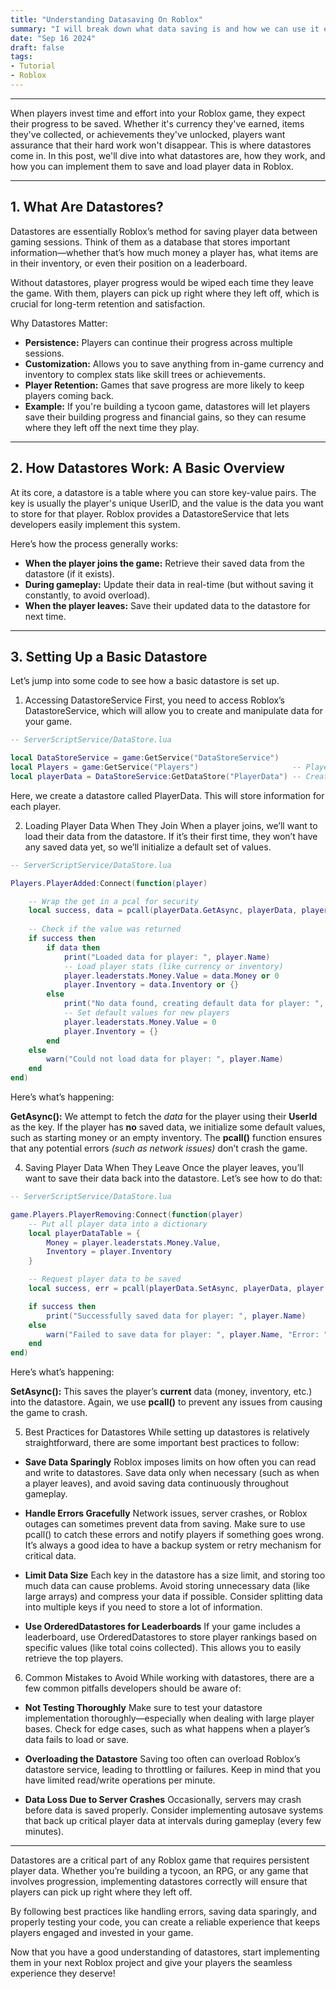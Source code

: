 ```yaml
---
title: "Understanding Datasaving On Roblox"
summary: "I will break down what data saving is and how we can use it effectively."
date: "Sep 16 2024"
draft: false
tags:
- Tutorial
- Roblox
---
```


----

When players invest time and effort into your Roblox game, they expect their progress to be saved. Whether it's currency they've earned, items they've collected, or achievements they've unlocked, players want assurance that their hard work won't disappear. This is where datastores come in. In this post, we'll dive into what datastores are, how they work, and how you can implement them to save and load player data in Roblox.

----

## 1. What Are Datastores?

Datastores are essentially Roblox’s method for saving player data between gaming sessions. Think of them as a database that stores important information—whether that’s how much money a player has, what items are in their inventory, or even their position on a leaderboard.

Without datastores, player progress would be wiped each time they leave the game. With them, players can pick up right where they left off, which is crucial for long-term retention and satisfaction.

Why Datastores Matter:
- **Persistence:** Players can continue their progress across multiple sessions.
- **Customization:** Allows you to save anything from in-game currency and inventory to complex stats like skill trees or achievements.
- **Player Retention:** Games that save progress are more likely to keep players coming back.
- **Example:** If you're building a tycoon game, datastores will let players save their building progress and financial gains, so they can resume where they left off the next time they play.

----

## 2. How Datastores Work: A Basic Overview

At its core, a datastore is a table where you can store key-value pairs. The key is usually the player's unique UserID, and the value is the data you want to store for that player. Roblox provides a DatastoreService that lets developers easily implement this system.

Here’s how the process generally works:

- **When the player joins the game:** Retrieve their saved data from the datastore (if it exists).
- **During gameplay:** Update their data in real-time (but without saving it constantly, to avoid overload).
- **When the player leaves:** Save their updated data to the datastore for next time.

----

## 3. Setting Up a Basic Datastore
Let’s jump into some code to see how a basic datastore is set up.

1. Accessing DatastoreService
First, you need to access Roblox’s DatastoreService, which will allow you to create and manipulate data for your game.

```lua
-- ServerScriptService/DataStore.lua

local DataStoreService = game:GetService("DataStoreService")
local Players = game:GetService("Players")                     -- Players service reference for later
local playerData = DataStoreService:GetDataStore("PlayerData") -- Create or access the datastore
```

Here, we create a datastore called PlayerData. This will store information for each player.

2. Loading Player Data When They Join
When a player joins, we’ll want to load their data from the datastore. If it’s their first time, they won’t have any saved data yet, so we’ll initialize a default set of values.

```lua
-- ServerScriptService/DataStore.lua

Players.PlayerAdded:Connect(function(player)

    -- Wrap the get in a pcal for security
    local success, data = pcall(playerData.GetAsync, playerData, player.UserId)
    
    -- Check if the value was returned
    if success then
        if data then
            print("Loaded data for player: ", player.Name)
            -- Load player stats (like currency or inventory)
            player.leaderstats.Money.Value = data.Money or 0
            player.Inventory = data.Inventory or {}
        else
            print("No data found, creating default data for player: ", player.Name)
            -- Set default values for new players
            player.leaderstats.Money.Value = 0
            player.Inventory = {}
        end
    else
        warn("Could not load data for player: ", player.Name)
    end
end)
```

Here’s what’s happening:

**GetAsync():** We attempt to fetch the *data* for the player using their **UserId** as the key.
If the player has **no** saved data, we initialize some default values, such as starting money or an empty inventory.
The **pcall()** function ensures that any potential errors *(such as network issues)* don’t crash the game.

4. Saving Player Data When They Leave
Once the player leaves, you’ll want to save their data back into the datastore. Let’s see how to do that:

```lua
-- ServerScriptService/DataStore.lua

game.Players.PlayerRemoving:Connect(function(player)
    -- Put all player data into a dictionary
    local playerDataTable = {
        Money = player.leaderstats.Money.Value,
        Inventory = player.Inventory
    }

    -- Request player data to be saved
    local success, err = pcall(playerData.SetAsync, playerData, player.UserId, playerDatatable)

    if success then
        print("Successfully saved data for player: ", player.Name)
    else
        warn("Failed to save data for player: ", player.Name, "Error: ", err)
    end
end)
```

Here’s what’s happening:

**SetAsync():** This saves the player’s **current** data (money, inventory, etc.) into the datastore.
Again, we use **pcall()** to prevent any issues from causing the game to crash.

5. Best Practices for Datastores
While setting up datastores is relatively straightforward, there are some important best practices to follow:

- **Save Data Sparingly**
Roblox imposes limits on how often you can read and write to datastores. Save data only when necessary (such as when a player leaves), and avoid saving data continuously throughout gameplay.

- **Handle Errors Gracefully**
Network issues, server crashes, or Roblox outages can sometimes prevent data from saving. Make sure to use pcall() to catch these errors and notify players if something goes wrong. It’s always a good idea to have a backup system or retry mechanism for critical data.

- **Limit Data Size**
Each key in the datastore has a size limit, and storing too much data can cause problems. Avoid storing unnecessary data (like large arrays) and compress your data if possible. Consider splitting data into multiple keys if you need to store a lot of information.

- **Use OrderedDatastores for Leaderboards**
If your game includes a leaderboard, use OrderedDatastores to store player rankings based on specific values (like total coins collected). This allows you to easily retrieve the top players.

6. Common Mistakes to Avoid
While working with datastores, there are a few common pitfalls developers should be aware of:

- **Not Testing Thoroughly**
Make sure to test your datastore implementation thoroughly—especially when dealing with large player bases. Check for edge cases, such as what happens when a player’s data fails to load or save.

- **Overloading the Datastore**
Saving too often can overload Roblox’s datastore service, leading to throttling or failures. Keep in mind that you have limited read/write operations per minute.

- **Data Loss Due to Server Crashes**
Occasionally, servers may crash before data is saved properly. Consider implementing autosave systems that back up critical player data at intervals during gameplay (every few minutes).

----

Datastores are a critical part of any Roblox game that requires persistent player data. Whether you’re building a tycoon, an RPG, or any game that involves progression, implementing datastores correctly will ensure that players can pick up right where they left off.

By following best practices like handling errors, saving data sparingly, and properly testing your code, you can create a reliable experience that keeps players engaged and invested in your game.

Now that you have a good understanding of datastores, start implementing them in your next Roblox project and give your players the seamless experience they deserve!